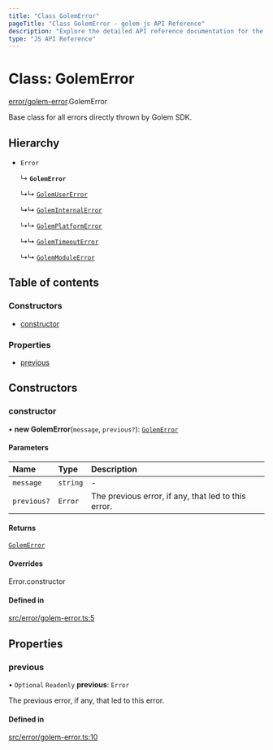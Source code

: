 ```yaml
---
title: "Class GolemError"
pageTitle: "Class GolemError - golem-js API Reference"
description: "Explore the detailed API reference documentation for the Class GolemError within the golem-js SDK for the Golem Network."
type: "JS API Reference"
---
```

# Class: GolemError

[error/golem-error](../modules/error_golem_error).GolemError

Base class for all errors directly thrown by Golem SDK.

## Hierarchy

- `Error`

  ↳ **`GolemError`**

  ↳↳ [`GolemUserError`](error_golem_error.GolemUserError)

  ↳↳ [`GolemInternalError`](error_golem_error.GolemInternalError)

  ↳↳ [`GolemPlatformError`](error_golem_error.GolemPlatformError)

  ↳↳ [`GolemTimeoutError`](error_golem_error.GolemTimeoutError)

  ↳↳ [`GolemModuleError`](error_golem_error.GolemModuleError)

## Table of contents

### Constructors

- [constructor](error_golem_error.GolemError#constructor)

### Properties

- [previous](error_golem_error.GolemError#previous)

## Constructors

### constructor

• **new GolemError**(`message`, `previous?`): [`GolemError`](error_golem_error.GolemError)

#### Parameters

| Name | Type | Description |
| :------ | :------ | :------ |
| `message` | `string` | - |
| `previous?` | `Error` | The previous error, if any, that led to this error. |

#### Returns

[`GolemError`](error_golem_error.GolemError)

#### Overrides

Error.constructor

#### Defined in

[src/error/golem-error.ts:5](https://github.com/golemfactory/golem-js/blob/7cee55b/src/error/golem-error.ts#L5)

## Properties

### previous

• `Optional` `Readonly` **previous**: `Error`

The previous error, if any, that led to this error.

#### Defined in

[src/error/golem-error.ts:10](https://github.com/golemfactory/golem-js/blob/7cee55b/src/error/golem-error.ts#L10)
